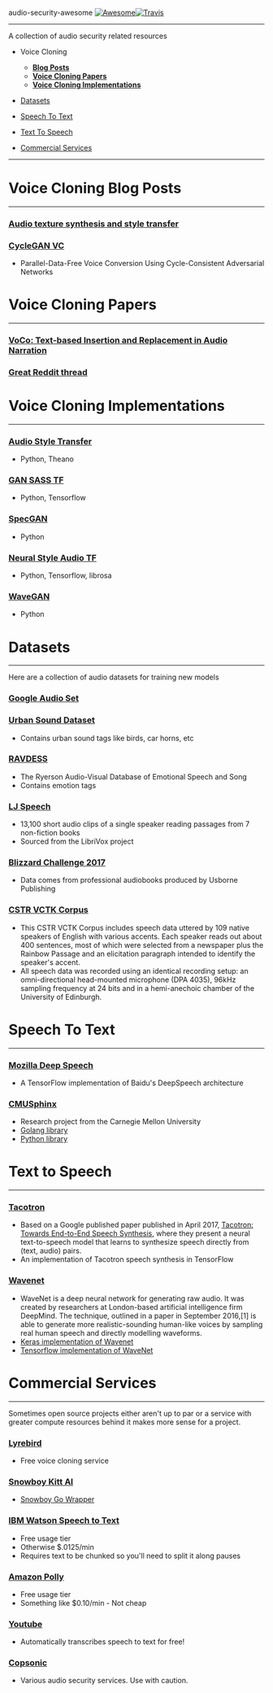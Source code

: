 audio-security-awesome [![Awesome](https://cdn.rawgit.com/sindresorhus/awesome/d7305f38d29fed78fa85652e3a63e154dd8e8829/media/badge.svg)](https://github.com/sindresorhus/awesome)[![Travis](https://api.travis-ci.org/kai5263499/audio-security-awesome.svg?branch=master)](https://travis-ci.org/kai5263499/audio-security-awesome)

------------------------------------------------------------------------------------------

A collection of audio security related resources

* Voice Cloning
  * [**Blog Posts**](#voice-cloning-blog-posts)
  * [**Voice Cloning Papers**](#voice-cloning-papers)
  * [**Voice Cloning Implementations**](#voice-cloning-implementations)

* [Datasets](#datasets)

* [Speech To Text](#speech-to-text)

* [Text To Speech](#text-to-speech)

* [Commercial Services](#commercial-services)

------------------------------------------------------------------------------------------

# Voice Cloning Blog Posts
------------------------------------------------------------------------------------------
### [Audio texture synthesis and style transfer](https://dmitryulyanov.github.io/audio-texture-synthesis-and-style-transfer/)

### [CycleGAN VC](http://www.kecl.ntt.co.jp/people/kaneko.takuhiro/projects/cyclegan-vc/)
* Parallel-Data-Free Voice Conversion Using Cycle-Consistent Adversarial Networks

# Voice Cloning Papers
------------------------------------------------------------------------------------------
### [VoCo: Text-based Insertion and Replacement in Audio Narration](http://gfx.cs.princeton.edu/pubs/Jin_2017_VTI/Jin2017-VoCo-paper.pdf)

### [Great Reddit thread](https://www.reddit.com/r/MachineLearning/comments/8o7mkt/d_is_there_an_implementation_of_neural_voice/)

# Voice Cloning Implementations
------------------------------------------------------------------------------------------
### [Audio Style Transfer](https://github.com/vadim-v-lebedev/audio_style_tranfer)
* Python, Theano

### [GAN SASS TF](https://github.com/khaotik/GAN_SASS_TF)
* Python, Tensorflow

### [SpecGAN](https://github.com/naotokui/SpecGAN)
* Python

### [Neural Style Audio TF](https://github.com/DmitryUlyanov/neural-style-audio-tf)
* Python, Tensorflow, librosa

### [WaveGAN](https://github.com/chrisdonahue/wavegan)
* Python

# Datasets
------------------------------------------------------------------------------------------

Here are a collection of audio datasets for training new models

### [Google Audio Set](https://research.google.com/audioset/index.html)

### [Urban Sound Dataset](https://serv.cusp.nyu.edu/projects/urbansounddataset/)
* Contains urban sound tags like birds, car horns, etc

### [RAVDESS](https://smartlaboratory.org/ravdess)
* The Ryerson Audio-Visual Database of Emotional Speech and Song
* Contains emotion tags

### [LJ Speech](https://keithito.com/LJ-Speech-Dataset/)
* 13,100 short audio clips of a single speaker reading passages from 7 non-fiction books
* Sourced from the LibriVox project

### [Blizzard Challenge 2017](https://synsig.org/index.php/Blizzard_Challenge_2017)
* Data comes from professional audiobooks produced by Usborne Publishing

### [CSTR VCTK Corpus](http://homepages.inf.ed.ac.uk/jyamagis/page3/page58/page58.html)
* This CSTR VCTK Corpus includes speech data uttered by 109 native speakers of English with various accents. Each speaker reads out about 400 sentences, most of which were selected from a newspaper plus the Rainbow Passage and an elicitation paragraph intended to identify the speaker's accent.
* All speech data was recorded using an identical recording setup: an omni-directional head-mounted microphone (DPA 4035), 96kHz sampling frequency at 24 bits and in a hemi-anechoic chamber of the University of Edinburgh.

# Speech To Text
------------------------------------------------------------------------------------------

### [Mozilla Deep Speech](https://github.com/mozilla/DeepSpeech)
* A TensorFlow implementation of Baidu's DeepSpeech architecture

### [CMUSphinx](https://cmusphinx.github.io/)
* Research project from the Carnegie Mellon University
* [Golang library](https://github.com/xlab/pocketsphinx-go)
* [Python library](https://github.com/cmusphinx/pocketsphinx-python)

# Text to Speech
------------------------------------------------------------------------------------------

### [Tacotron](https://github.com/keithito/tacotron)
* Based on a Google published paper published in April 2017, [Tacotron: Towards End-to-End Speech Synthesis](https://arxiv.org/pdf/1703.10135.pdf), where they present a neural text-to-speech model that learns to synthesize speech directly from (text, audio) pairs.
* An implementation of Tacotron speech synthesis in TensorFlow

### [Wavenet](https://en.wikipedia.org/wiki/WaveNet)
* WaveNet is a deep neural network for generating raw audio. It was created by researchers at London-based artificial intelligence firm DeepMind. The technique, outlined in a paper in September 2016,[1] is able to generate more realistic-sounding human-like voices by sampling real human speech and directly modelling waveforms.
* [Keras implementation of Wavenet](https://github.com/basveeling/wavenet)
* [Tensorflow implementation of WaveNet](https://github.com/ibab/tensorflow-wavenet)

# Commercial Services
------------------------------------------------------------------------------------------

Sometimes open source projects either aren't up to par or a service with greater compute resources behind it makes more sense for a project.

### [Lyrebird](https://lyrebird.ai/)
* Free voice cloning service

### [Snowboy Kitt AI](https://snowboy.kitt.ai/)
* [Snowboy Go Wrapper](https://github.com/brentnd/go-snowboy)

### [IBM Watson Speech to Text](https://www.ibm.com/cloud/watson-speech-to-text)
* Free usage tier
* Otherwise $.0125/min
* Requires text to be chunked so you'll need to split it along pauses

### [Amazon Polly](https://aws.amazon.com/polly/)
* Free usage tier
* Something like $0.10/min - Not cheap

### [Youtube](https://www.youtube.com/upload)
* Automatically transcribes speech to text for free!

### [Copsonic](https://www.copsonic.com/)
* Various audio security services. Use with caution.